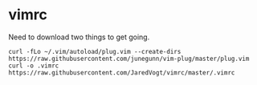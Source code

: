 # vimrc
Need to download two things to get going.

`curl -fLo ~/.vim/autoload/plug.vim --create-dirs https://raw.githubusercontent.com/junegunn/vim-plug/master/plug.vim`
`curl -o .vimrc https://raw.githubusercontent.com/JaredVogt/vimrc/master/.vimrc`
